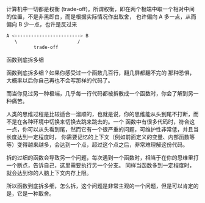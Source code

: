 计算机中一切都是权衡 (trade-off)。所谓权衡，即在两个极端中取一个相对中间的位置，不是非黑即白，而是根据实际情况作出取舍， 也许偏向 A 多一点，从而偏向 B 少一点，也许是反过来

```bash
A <------------------------> B
   \                      /
          trade-off
```

函数到底拆多细

函数到底拆多细？如果你感受过一个函数几百行，翻几屏都翻不完的 那种恐惧，大概率以后你自己再也不会写那样的代码了。

而当你见过另一种极端，几乎每一行代码都被拆散成一个函数时，你会了解到另一种痛苦。

人类的思维过程是比较适合一溜顺的，也就是说，你的思维能从头到尾不打断，而不是在各种环境中切换来切换去跳来跳去的。一个 函数中有很多代码时，符合这一点，你可以从头看到尾，然而它有一个很严重的问题，可维护性非常低，并且当长度达到一定程度时， 你需要记忆的上下文（例如前面定义的变量、内部函数等等）变得越来越多，会达到一个点，超过这个点之后，非常难理解这份代码。

拆的过细的函数会导致另一个问题，每次遇到一个函数时，相当于在你的思维里打一个断点，告诉自己，这里需要执行另一个分支。 同样当函数多到一定程度时，就会达到你的人脑上下文内存上限。

所以函数到底拆多细，怎么拆，这个问题是非常主观的一个问题，但是可以肯定的是，它是一种取舍。

